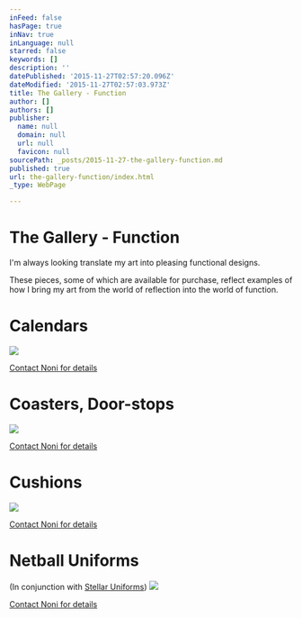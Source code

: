 ```yaml
---
inFeed: false
hasPage: true
inNav: true
inLanguage: null
starred: false
keywords: []
description: ''
datePublished: '2015-11-27T02:57:20.096Z'
dateModified: '2015-11-27T02:57:03.973Z'
title: The Gallery - Function
author: []
authors: []
publisher:
  name: null
  domain: null
  url: null
  favicon: null
sourcePath: _posts/2015-11-27-the-gallery-function.md
published: true
url: the-gallery-function/index.html
_type: WebPage

---
```

# The Gallery - Function

I'm always looking translate my art into pleasing functional designs.

These pieces, some of which are available for purchase, reflect examples of how I bring my art from the world of reflection into the world of function.

# Calendars
![](https://the-grid-user-content.s3-us-west-2.amazonaws.com/28aeb5b8-2c17-496e-946c-bfde9cc7fc4a.jpg)

[Contact Noni for details][0]

# Coasters, Door-stops
![](https://the-grid-user-content.s3-us-west-2.amazonaws.com/b53c9ea1-d573-41fc-919d-0f61bb7f70c5.jpg)

[Contact Noni for details][1]

# Cushions
![](https://the-grid-user-content.s3-us-west-2.amazonaws.com/e080115e-cacf-41f7-8578-b50c06773bf8.jpg)

[Contact Noni for details][1]

# Netball Uniforms

(In conjunction with [Stellar Uniforms][2])
![](https://the-grid-user-content.s3-us-west-2.amazonaws.com/49160386-bd47-462d-84a4-4c17947eedce.jpg)

[Contact Noni for details][1]

[0]: noni_artanddesign@hotmail.com
[1]: https://app.thegrid.io/posts/4bdd4f32-b931-4bb2-ba75-c46432fb3459/noni_artanddesign@hotmail.com
[2]: http://www.stellaruniforms.com/